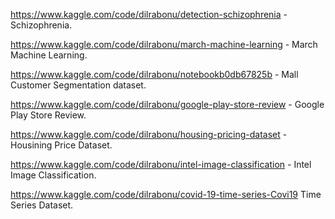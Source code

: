 https://www.kaggle.com/code/dilrabonu/detection-schizophrenia - Schizophrenia.

https://www.kaggle.com/code/dilrabonu/march-machine-learning - March Machine Learning.

https://www.kaggle.com/code/dilrabonu/notebookb0db67825b - Mall Customer Segmentation dataset.

https://www.kaggle.com/code/dilrabonu/google-play-store-review - Google Play Store Review.

https://www.kaggle.com/code/dilrabonu/housing-pricing-dataset - Housining Price Dataset.

https://www.kaggle.com/code/dilrabonu/intel-image-classification - Intel Image Classification.

https://www.kaggle.com/code/dilrabonu/covid-19-time-series-Covi19 Time Series Dataset.
